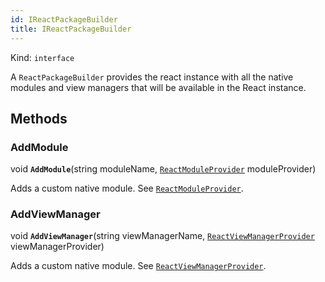 ```yaml
---
id: IReactPackageBuilder
title: IReactPackageBuilder
---
```


Kind: `interface`



A `ReactPackageBuilder` provides the react instance with all the native modules and view managers that will be available in the React instance.



## Methods
### AddModule
void **`AddModule`**(string moduleName, [`ReactModuleProvider`](ReactModuleProvider) moduleProvider)

Adds a custom native module. See [`ReactModuleProvider`](ReactModuleProvider).



### AddViewManager
void **`AddViewManager`**(string viewManagerName, [`ReactViewManagerProvider`](ReactViewManagerProvider) viewManagerProvider)

Adds a custom native module. See [`ReactViewManagerProvider`](ReactViewManagerProvider).




